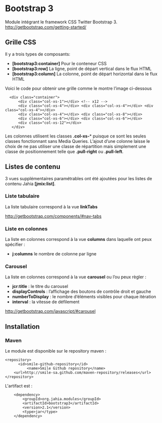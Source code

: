 Bootstrap 3
===========

Module intégrant le framework CSS Twitter Bootstrap 3.
http://getbootstrap.com/getting-started/

Grille CSS
----------

Il y a trois types de composants:

-   **[bootstrap3:container]** Pour le conteneur CSS
-   **[bootstrap3:row]** La ligne, point de départ vertical dans le flux HTML
-   **[bootstrap3:column]** La colonne, point de départ horizontal dans le flux HTML

Voici le code pour obtenir une grille comme le montre l’image ci-dessous

      <div class="container">
          <div class="col-xs-1"></div> <!-- x12 -->
          <div class="col-xs-4"></div> <div class="col-xs-4"></div> <div class="col-xs-4"></div>
          <div class="col-xs-4"></div> <div class="col-xs-8"></div>
          <div class="col-xs-6"></div> <div class="col-xs-6"></div>
          <div class="col-xs-12"></div>
       </div>

Les colonnes utilisent les classes **.col-xs-*** puisque ce sont les seules classes fonctionnant sans Media Queries.
L’ajout d’une colonne laisse le choix de ne pas utiliser une classe de répartition mais simplement une classe de positionnement telle que **.pull-right** ou **.pull-left**.

Listes de contenu
-----------------

3 vues supplémentaires paramétrables ont été ajoutées pour les listes de contenu Jahia **[jmix:list]**.

### Liste tabulaire

La liste tabulaire correspond à la vue **linkTabs**

http://getbootstrap.com/components/#nav-tabs

### Liste en colonnes

La liste en colonnes correspond à la vue **columns** dans laquelle ont peux spécifier :

-   **j:columns** le nombre de colonne par ligne

### Carousel

La liste en colonnes correspond à la vue **carousel** ou l’ou peux règler :

-   **jcr:title** : le titre du carousel
-   **displayControls** : l’affichage des boutons de contrôle droit et gauche
-   **numberToDisplay** : le nombre d‘éléments visibles pour chaque itération
-   **interval** : la vitesse de défilement

http://getbootstrap.com/javascript/#carousel


Installation
------------

### Maven

Le module est disponible sur le repository maven :

    <repository>
          <id>smile-github-repository</id>
              <name>Smile Github repository</name>
        <url>http://smile-sa.github.com/maven-repository/releases</url>
    </repository>

L'artifact est :

        <dependency>
            <groupId>org.jahia.modules</groupId>
            <artifactId>bootstrap3</artifactId>
            <version>2.1</version>
            <type>jar</type>
        </dependency>
        

    
